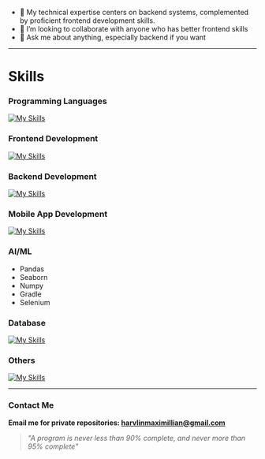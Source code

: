 - 🔭 My technical expertise centers on backend systems, complemented by proficient frontend development skills.
- 👯 I’m looking to collaborate with anyone who has better frontend skills
- 💬 Ask me about anything, especially backend if you want

---

# Skills
  ### Programming Languages
  [![My Skills](https://skillicons.dev/icons?i=java,c,cpp,typescript,python&perline=5)](https://skillicons.dev)
  ### Frontend Development
  [![My Skills](https://skillicons.dev/icons?i=react,vite,bootstrap,tailwind&perline=5)](https://skillicons.dev)
  ### Backend Development
  [![My Skills](https://skillicons.dev/icons?i=spring,kotlin,nodejs,hibernate,npm&perline=5)](https://skillicons.dev)
  ### Mobile App Development
  [![My Skills](https://skillicons.dev/icons?i=kotlin,flutter&perline=5)](https://skillicons.dev)
  ### AI/ML
  - Pandas
  - Seaborn
  - Numpy
  - Gradle
  - Selenium
  ### Database
  [![My Skills](https://skillicons.dev/icons?i=mongodb,postgresql,mysql,oracle&perline=5)](https://skillicons.dev)
  ### Others
  [![My Skills](https://skillicons.dev/icons?i=docker,git,postman,aws,arduino&perline=5)](https://skillicons.dev)
  
---
### Contact Me
**Email me for private repositories: harvlinmaximillian@gmail.com**
> *"A program is never less than 90% complete, and never more than 95% complete"*
